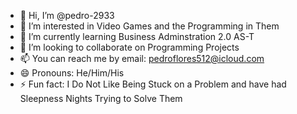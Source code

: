 - 👋 Hi, I’m @pedro-2933
- 👀 I’m interested in Video Games and the Programming in Them
- 🌱 I’m currently learning Business Adminstration 2.0 AS-T
- 💞️ I’m looking to collaborate on Programming Projects
- 📫 You can reach me by email: pedroflores512@icloud.com
- 😄 Pronouns: He/Him/His
- ⚡ Fun fact: I Do Not Like Being Stuck on a Problem and have had Sleepness Nights Trying to Solve Them

<!---
pedro-2933/pedro-2933 is a ✨ special ✨ repository because its `README.md` (this file) appears on your GitHub profile.
You can click the Preview link to take a look at your changes.
--->
